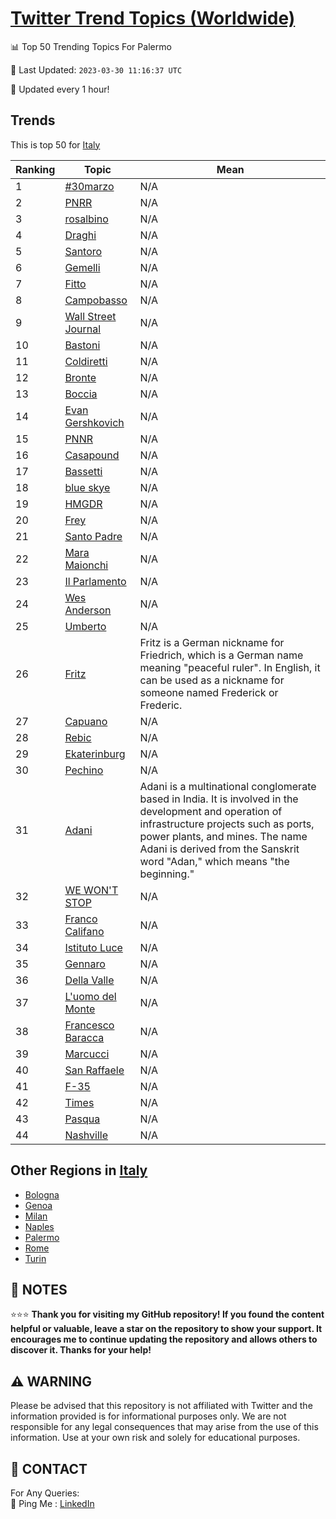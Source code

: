[Twitter Trend Topics (Worldwide)](https://github.com/ErcinDedeoglu/Twitter-Trend-Topics)
==========


📊 Top 50 Trending Topics For Palermo

📆 Last Updated: `2023-03-30 11:16:37 UTC`

🔧 Updated every 1 hour!


## Trends

This is top 50 for [Italy](</Italy>)

| Ranking | Topic | Mean |
| ------- | ------------ | ------------ |
| 1 | [#30marzo](http://twitter.com/search?q=%2330marzo) | N/A |
| 2 | [PNRR](http://twitter.com/search?q=PNRR) | N/A |
| 3 | [rosalbino](http://twitter.com/search?q=rosalbino) | N/A |
| 4 | [Draghi](http://twitter.com/search?q=Draghi) | N/A |
| 5 | [Santoro](http://twitter.com/search?q=Santoro) | N/A |
| 6 | [Gemelli](http://twitter.com/search?q=Gemelli) | N/A |
| 7 | [Fitto](http://twitter.com/search?q=Fitto) | N/A |
| 8 | [Campobasso](http://twitter.com/search?q=Campobasso) | N/A |
| 9 | [Wall Street Journal](http://twitter.com/search?q=Wall+Street+Journal) | N/A |
| 10 | [Bastoni](http://twitter.com/search?q=Bastoni) | N/A |
| 11 | [Coldiretti](http://twitter.com/search?q=Coldiretti) | N/A |
| 12 | [Bronte](http://twitter.com/search?q=Bronte) | N/A |
| 13 | [Boccia](http://twitter.com/search?q=Boccia) | N/A |
| 14 | [Evan Gershkovich](http://twitter.com/search?q=Evan+Gershkovich) | N/A |
| 15 | [PNNR](http://twitter.com/search?q=PNNR) | N/A |
| 16 | [Casapound](http://twitter.com/search?q=Casapound) | N/A |
| 17 | [Bassetti](http://twitter.com/search?q=Bassetti) | N/A |
| 18 | [blue skye](http://twitter.com/search?q=blue+skye) | N/A |
| 19 | [HMGDR](http://twitter.com/search?q=HMGDR) | N/A |
| 20 | [Frey](http://twitter.com/search?q=Frey) | N/A |
| 21 | [Santo Padre](http://twitter.com/search?q=Santo+Padre) | N/A |
| 22 | [Mara Maionchi](http://twitter.com/search?q=Mara+Maionchi) | N/A |
| 23 | [Il Parlamento](http://twitter.com/search?q=Il+Parlamento) | N/A |
| 24 | [Wes Anderson](http://twitter.com/search?q=Wes+Anderson) | N/A |
| 25 | [Umberto](http://twitter.com/search?q=Umberto) | N/A |
| 26 | [Fritz](http://twitter.com/search?q=Fritz) | Fritz is a German nickname for Friedrich, which is a German name meaning "peaceful ruler". In English, it can be used as a nickname for someone named Frederick or Frederic. |
| 27 | [Capuano](http://twitter.com/search?q=Capuano) | N/A |
| 28 | [Rebic](http://twitter.com/search?q=Rebic) | N/A |
| 29 | [Ekaterinburg](http://twitter.com/search?q=Ekaterinburg) | N/A |
| 30 | [Pechino](http://twitter.com/search?q=Pechino) | N/A |
| 31 | [Adani](http://twitter.com/search?q=Adani) | Adani is a multinational conglomerate based in India. It is involved in the development and operation of infrastructure projects such as ports, power plants, and mines. The name Adani is derived from the Sanskrit word "Adan," which means "the beginning." |
| 32 | [WE WON'T STOP](http://twitter.com/search?q=WE+WON%27T+STOP) | N/A |
| 33 | [Franco Califano](http://twitter.com/search?q=Franco+Califano) | N/A |
| 34 | [Istituto Luce](http://twitter.com/search?q=Istituto+Luce) | N/A |
| 35 | [Gennaro](http://twitter.com/search?q=Gennaro) | N/A |
| 36 | [Della Valle](http://twitter.com/search?q=Della+Valle) | N/A |
| 37 | [L'uomo del Monte](http://twitter.com/search?q=L%27uomo+del+Monte) | N/A |
| 38 | [Francesco Baracca](http://twitter.com/search?q=Francesco+Baracca) | N/A |
| 39 | [Marcucci](http://twitter.com/search?q=Marcucci) | N/A |
| 40 | [San Raffaele](http://twitter.com/search?q=San+Raffaele) | N/A |
| 41 | [F-35](http://twitter.com/search?q=F-35) | N/A |
| 42 | [Times](http://twitter.com/search?q=Times) | N/A |
| 43 | [Pasqua](http://twitter.com/search?q=Pasqua) | N/A |
| 44 | [Nashville](http://twitter.com/search?q=Nashville) | N/A |



## Other Regions in [Italy](</Italy>)

* [Bologna](</Italy/Bologna.md>)
* [Genoa](</Italy/Genoa.md>)
* [Milan](</Italy/Milan.md>)
* [Naples](</Italy/Naples.md>)
* [Palermo](</Italy/Palermo.md>)
* [Rome](</Italy/Rome.md>)
* [Turin](</Italy/Turin.md>)



## 📝 NOTES

⭐⭐⭐ **Thank you for visiting my GitHub repository! If you found the content helpful or valuable, leave a star on the repository to show your support. It encourages me to continue updating the repository and allows others to discover it. Thanks for your help!**


## ⚠️ WARNING

Please be advised that this repository is not affiliated with Twitter and the information provided is for informational purposes only. We are not responsible for any legal consequences that may arise from the use of this information. Use at your own risk and solely for educational purposes.


## 📨 CONTACT

 For Any Queries:  
            🏓 Ping Me : [LinkedIn](https://www.linkedin.com/in/ercindedeoglu/)
